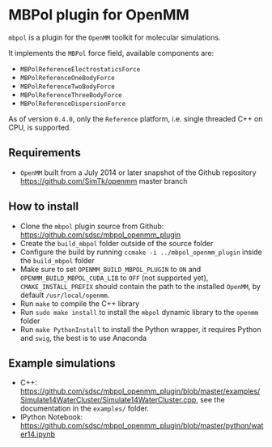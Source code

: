 MBPol plugin for OpenMM
=======================

`mbpol` is a plugin for the `OpenMM` toolkit for molecular simulations.

It implements the `MBPol` force field, available components are:

* `MBPolReferenceElectrostaticsForce`
* `MBPolReferenceOneBodyForce`
* `MBPolReferenceTwoBodyForce`
* `MBPolReferenceThreeBodyForce`
* `MBPolReferenceDispersionForce`

As of version `0.4.0`, only the `Reference` platform, i.e. single threaded C++ on CPU, is supported.

## Requirements

* `OpenMM` built from a July 2014 or later snapshot of the Github repository <https://github.com/SimTk/openmm> master branch

## How to install

* Clone the `mbpol` plugin source from Github:
  <https://github.com/sdsc/mbpol_openmm_plugin>
* Create the `build_mbpol` folder outside of the source folder
* Configure the build by running `ccmake -i ../mbpol_openmm_plugin` inside the `build_mbpol` folder
* Make sure to set `OPENMM_BUILD_MBPOL_PLUGIN` to `ON` and `OPENMM_BUILD_MBPOL_CUDA_LIB` to `OFF` (not supported yet), `CMAKE_INSTALL_PREFIX` should contain the path to the installed `OpenMM`, by default `/usr/local/openmm`.
* Run `make` to compile the C++ library
* Run `sudo make install` to install the `mbpol` dynamic library to the
  `openmm` folder
* Run `make PythonInstall` to install the Python wrapper, it requires
  Python and `swig`, the best is to use Anaconda

## Example simulations

* C++:
  <https://github.com/sdsc/mbpol_openmm_plugin/blob/master/examples/Simulate14WaterCluster/Simulate14WaterCluster.cpp>, see the documentation in the `examples/` folder.
* IPython Notebook: <https://github.com/sdsc/mbpol_openmm_plugin/blob/master/python/water14.ipynb>
